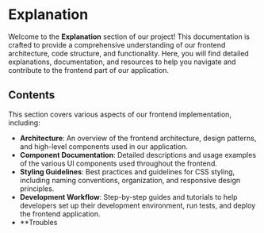 # Explanation

Welcome to the **Explanation** section of our project! This documentation is crafted to provide a comprehensive understanding of our frontend architecture, code structure, and functionality. Here, you will find detailed explanations, documentation, and resources to help you navigate and contribute to the frontend part of our application.

## Contents

This section covers various aspects of our frontend implementation, including:

- **Architecture**: An overview of the frontend architecture, design patterns, and high-level components used in our application.
- **Component Documentation**: Detailed descriptions and usage examples of the various UI components used throughout the frontend.
- **Styling Guidelines**: Best practices and guidelines for CSS styling, including naming conventions, organization, and responsive design principles.
- **Development Workflow**: Step-by-step guides and tutorials to help developers set up their development environment, run tests, and deploy the frontend application.
- **Troubles